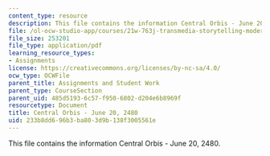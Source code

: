 ```yaml
---
content_type: resource
description: This file contains the information Central Orbis - June 20, 2480.
file: /ol-ocw-studio-app/courses/21w-763j-transmedia-storytelling-modern-science-fiction-spring-2014/233b8dd696b3ba803d9b138f3005561e_MIT21W_763JS14_6-20-2480.pdf
file_size: 253201
file_type: application/pdf
learning_resource_types:
- Assignments
license: https://creativecommons.org/licenses/by-nc-sa/4.0/
ocw_type: OCWFile
parent_title: Assignments and Student Work
parent_type: CourseSection
parent_uid: 485d5193-6c57-f950-6802-d204e6b8969f
resourcetype: Document
title: Central Orbis - June 20, 2480
uid: 233b8dd6-96b3-ba80-3d9b-138f3005561e
---
```

This file contains the information Central Orbis - June 20, 2480.